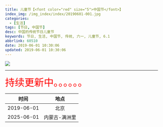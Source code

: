 ```yaml
---
title: 儿童节【<font color="red" size="5">中国节</font>】
index_img: /img_index/index/20190601-001.jpg
categories:
  - [生活]
tags: [节日, 中国节]
desc: 中国的传统节日儿童节
keywords: 节日, 生活, 中国节, 传统, 六一, 儿童节, 6.1
abbrlink: 60510
date: 2019-06-01 10:30:06
updated: 2019-06-01 10:30:06
---
```


![](/img_index/index/20190601-001.jpg)

<!--more-->
<hr />

<font size=6.5 color='red'>持续更新中。。。。。。</font>



|    时间    | 地点 |
|:----------:|:----:|
| 2019-06-01 | 北京 |
| 2025-06-01 | 内蒙古-满洲里 |
